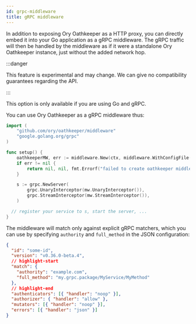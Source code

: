 ```yaml
---
id: grpc-middleware
title: gRPC middleware
---
```


In addition to exposing Ory Oathkeeper as a HTTP proxy, you can directly embed it into your Go application as a gRPC middleware.
The gRPC traffic will then be handled by the middleware as if it were a standalone Ory Oathkeeper instance, just without the added
network hop.

:::danger

This feature is experimental and may change. We can give no compatibility guarantees regarding the API.

:::

This option is only available if you are using Go and gRPC.

You can use Ory Oathkeeper as a gRPC middleware thus:

```go
import (
	"github.com/ory/oathkeeper/middleware"
	"google.golang.org/grpc"
)

func setup() {
	oathkeeperMW, err := middleware.New(ctx, middleware.WithConfigFile("path/to/config"))
	if err != nil {
		return nil, nil, fmt.Errorf("failed to create oathkeeper middleware: %w", err)
	}

 	s := grpc.NewServer(
		grpc.UnaryInterceptor(mw.UnaryInterceptor()),
		grpc.StreamInterceptor(mw.StreamInterceptor()),
	)

  // register your service to s, start the server, ...
}
```

The middleware will match only against explicit gRPC matchers, which you can use by specifying `authority` and `full_method` in
the JSON configuration:

```json
{
  "id": "some-id",
  "version": "v0.36.0-beta.4",
  // highlight-start
  "match": {
    "authority": "example.com",
    "full_method": "my.grpc.package/MyService/MyMethod"
  },
  // highlight-end
  "authenticators": [{ "handler": "noop" }],
  "authorizer": { "handler": "allow" },
  "mutators": [{ "handler": "noop" }],
  "errors": [{ "handler": "json" }]
}
```
